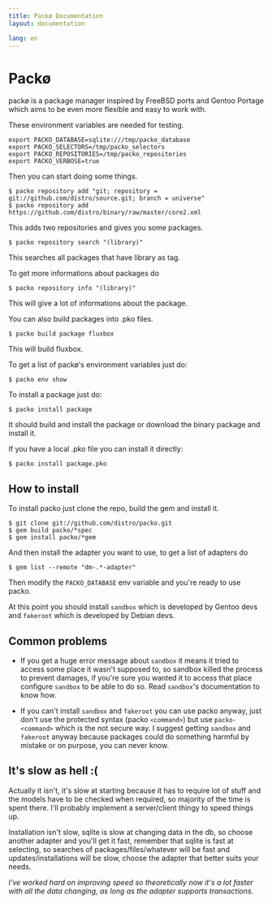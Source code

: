 ```yaml
---
title: Packø Documentation
layout: documentation

lang: en
---
```


Packø
=====
packø is a package manager inspired by FreeBSD ports and Gentoo Portage which aims
to be even more flexible and easy to work with.

These environment variables are needed for testing.

    export PACKO_DATABASE=sqlite:///tmp/packo_database
    export PACKO_SELECTORS=/tmp/packo_selectors
    export PACKO_REPOSITORIES=/tmp/packo_repositories
    export PACKO_VERBOSE=true

Then you can start doing some things.

    $ packo repository add "git; repository = git://github.com/distro/source.git; branch = universe"
    $ packo repository add https://github.com/distro/binary/raw/master/core2.xml

This adds two repositories and gives you some packages.

    $ packo repository search "(library)"

This searches all packages that have library as tag.

To get more informations about packages do

    $ packo repository info "(library)"

This will give a lot of informations about the package.

You can also build packages into .pko files.

    $ packo build package fluxbox

This will build fluxbox.

To get a list of packø's environment variables just do:

    $ packo env show

To install a package just do:

    $ packo install package

It should build and install the package or download the binary package and install it.

If you have a local .pko file you can install it directly:

    $ packo install package.pko

How to install
--------------

To install packo just clone the repo, build the gem and install it.

    $ git clone git://github.com/distro/packo.git
    $ gem build packo/*spec
    $ gem install packo/*gem

And then install the adapter you want to use, to get a list of adapters do

    $ gem list --remote "dm-.*-adapter"

Then modify the `PACKO_DATABASE` env variable and you're ready to use packo.

At this point you should install `sandbox` which is developed by Gentoo devs
and `fakeroot` which is developed by Debian devs.

Common problems
---------------

*   If you get a huge error message about `sandbox` it means it tried to access some place it wasn't supposed
    to, so sandbox killed the process to prevent damages, if you're sure you wanted it to access that place configure
    `sandbox` to be able to do so. Read `sandbox`'s documentation to know how.

*   If you can't install `sandbox` and `fakeroot` you can use packo anyway, just don't use the protected syntax (packo `<command>`) but use
    `packo-<command>` which is the not secure way. I suggest getting `sandbox` and `fakeroot` anyway because packages could do something harmful by mistake or on purpose, you can never know.

It's slow as hell :(
--------------------

Actually it isn't, it's slow at starting because it has to require lot of stuff and the models have to be checked when required,
so majority of the time is spent there. I'll probably implement a server/client thingy to speed things up.

Installation isn't slow, sqlite is slow at changing data in the db, so choose another adapter and you'll get it fast, remember
that sqlite is fast at selecting, so searches of packages/files/whatever will be fast and updates/installations will be slow,
choose the adapter that better suits your needs.

_I've worked hard on improving speed so theoretically now it's a lot faster with all the data changing, as long as the 
adapter supports transactions._
